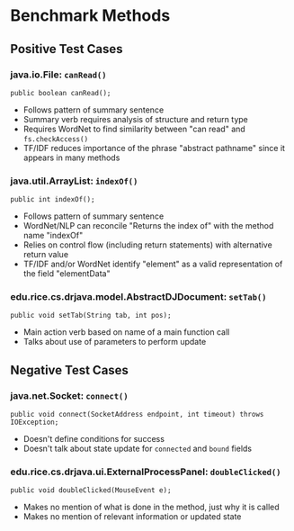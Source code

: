 # Benchmark Methods

## Positive Test Cases

### java.io.File: `canRead()`

```
public boolean canRead();
```

* Follows pattern of summary sentence
* Summary verb requires analysis of structure and return type
* Requires WordNet to find similarity between "can read" and ```fs.checkAccess()```
* TF/IDF reduces importance of the phrase "abstract pathname" since it appears in many methods

### java.util.ArrayList: `indexOf()`

```
public int indexOf();
```

* Follows pattern of summary sentence
* WordNet/NLP can reconcile "Returns the index of" with the method name "indexOf"
* Relies on control flow (including return statements) with alternative return value
* TF/IDF and/or WordNet identify "element" as a valid representation of the field "elementData"

### edu.rice.cs.drjava.model.AbstractDJDocument: `setTab()`

```
public void setTab(String tab, int pos);
```

* Main action verb based on name of a main function call
* Talks about use of parameters to perform update

## Negative Test Cases

### java.net.Socket: `connect()`

```
public void connect(SocketAddress endpoint, int timeout) throws IOException;
```

* Doesn't define conditions for success
* Doesn't talk about state update for `connected` and `bound` fields

### edu.rice.cs.drjava.ui.ExternalProcessPanel: `doubleClicked()`

```
public void doubleClicked(MouseEvent e);
```

* Makes no mention of what is done in the method, just why it is called
* Makes no mention of relevant information or updated state
